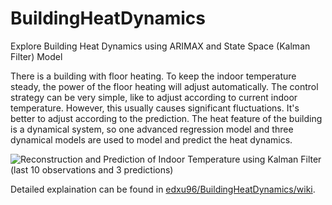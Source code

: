 # BuildingHeatDynamics

Explore Building Heat Dynamics using ARIMAX and State Space (Kalman Filter) Model

There is a building with floor heating. To keep the indoor temperature steady, the power of the floor heating will adjust automatically. The control strategy can be very simple, like to adjust according to current indoor temperature. However, this usually causes significant fluctuations. It's better to adjust according to the prediction. The heat feature of the building is a dynamical system, so one advanced regression model and three dynamical models are used to model and predict the heat dynamics.

![Reconstruction and Prediction of Indoor Temperature using Kalman Filter (last 10 observations and 3 predictions)](Image/104.png)

Detailed explaination can be found in [edxu96/BuildingHeatDynamics/wiki](https://github.com/edxu96/BuildingHeatDynamics/wiki/1-Home "edxu96/BuildingHeatDynamics/wiki").

